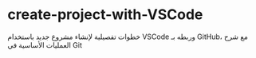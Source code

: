 # create-project-with-VSCode
خطوات تفصيلية لإنشاء مشروع جديد باستخدام VSCode وربطه بـ GitHub، مع شرح العمليات الأساسية في Git
